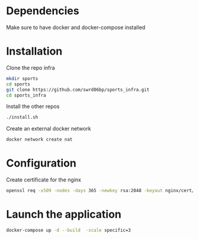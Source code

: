 # Dependencies

Make sure to have docker and docker-compose installed



# Installation

Clone the repo infra
```sh
mkdir sports
cd sports
git clone https://github.com/swrd06bp/sports_infra.git 
cd sports_infra
```

Install the other repos
```sh
./install.sh
```

Create an external docker network
```sh
docker network create nat
```

# Configuration

Create certificate for the nginx
```sh
openssl req -x509 -nodes -days 365 -newkey rsa:2048 -keyout nginx/cert/nginx-selfsigned.key -out nginx/cert/nginx-selfsigned.crt
```

# Launch the application

```sh
docker-compose up -d --build  -scale specific=3
```


